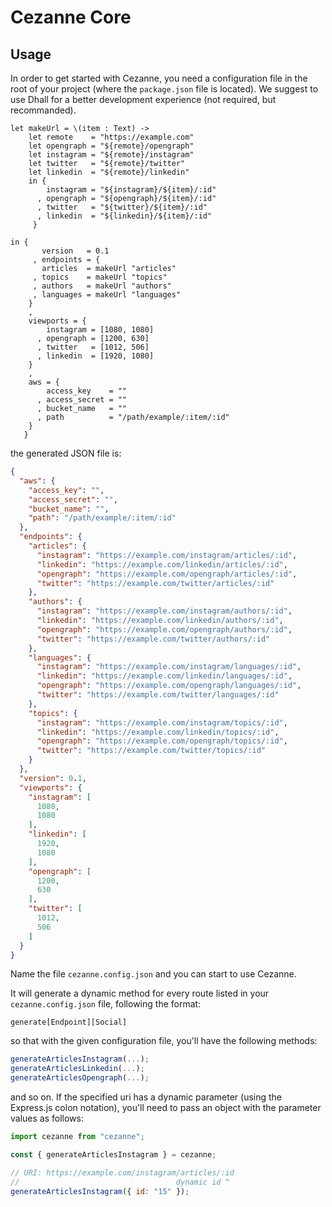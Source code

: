 # Cezanne Core

## Usage

In order to get started with Cezanne, you need a configuration file in the root of your project (where the `package.json` file is located).
We suggest to use Dhall for a better development experience (not required, but recommanded).

```dhall
let makeUrl = \(item : Text) ->
    let remote    = "https://example.com"
    let opengraph = "${remote}/opengraph"
    let instagram = "${remote}/instagram"
    let twitter   = "${remote}/twitter"
    let linkedin  = "${remote}/linkedin"
	in {
        instagram = "${instagram}/${item}/:id"
      , opengraph = "${opengraph}/${item}/:id"
      , twitter   = "${twitter}/${item}/:id"
      , linkedin  = "${linkedin}/${item}/:id"
     }

in {
	   version   = 0.1
	 , endpoints = {
       articles  = makeUrl "articles"
     , topics    = makeUrl "topics"
     , authors   = makeUrl "authors"
     , languages = makeUrl "languages"
   	}
    ,
    viewports = {
        instagram = [1080, 1080]
      , opengraph = [1200, 630]
      , twitter   = [1012, 506]
      , linkedin  = [1920, 1080]
    }
    ,
    aws = {
        access_key    = ""
      , access_secret = ""
      , bucket_name   = ""
      , path          = "/path/example/:item/:id"
    }
   }

```

the generated JSON file is:

```json
{
  "aws": {
    "access_key": "",
    "access_secret": "",
    "bucket_name": "",
    "path": "/path/example/:item/:id"
  },
  "endpoints": {
    "articles": {
      "instagram": "https://example.com/instagram/articles/:id",
      "linkedin": "https://example.com/linkedin/articles/:id",
      "opengraph": "https://example.com/opengraph/articles/:id",
      "twitter": "https://example.com/twitter/articles/:id"
    },
    "authors": {
      "instagram": "https://example.com/instagram/authors/:id",
      "linkedin": "https://example.com/linkedin/authors/:id",
      "opengraph": "https://example.com/opengraph/authors/:id",
      "twitter": "https://example.com/twitter/authors/:id"
    },
    "languages": {
      "instagram": "https://example.com/instagram/languages/:id",
      "linkedin": "https://example.com/linkedin/languages/:id",
      "opengraph": "https://example.com/opengraph/languages/:id",
      "twitter": "https://example.com/twitter/languages/:id"
    },
    "topics": {
      "instagram": "https://example.com/instagram/topics/:id",
      "linkedin": "https://example.com/linkedin/topics/:id",
      "opengraph": "https://example.com/opengraph/topics/:id",
      "twitter": "https://example.com/twitter/topics/:id"
    }
  },
  "version": 0.1,
  "viewports": {
    "instagram": [
      1080,
      1080
    ],
    "linkedin": [
      1920,
      1080
    ],
    "opengraph": [
      1200,
      630
    ],
    "twitter": [
      1012,
      506
    ]
  }
}
```

Name the file `cezanne.config.json` and you can start to use Cezanne.

It will generate a dynamic method for every route listed in your `cezanne.config.json` file, following the format:

`generate[Endpoint][Social]`

so that with the given configuration file, you'll have the following methods:

```js
generateArticlesInstagram(...);
generateArticlesLinkedin(...);
generateArticlesOpengraph(...);
```

and so on.
If the specified uri has a dynamic parameter (using the Express.js colon notation), you'll need to pass an object with the parameter values as follows:

```js
import cezanne from "cezanne";

const { generateArticlesInstagram } = cezanne;

// URI: https://example.com/instagram/articles/:id
//                                   dynamic id ^
generateArticlesInstagram({ id: "15" });
```
